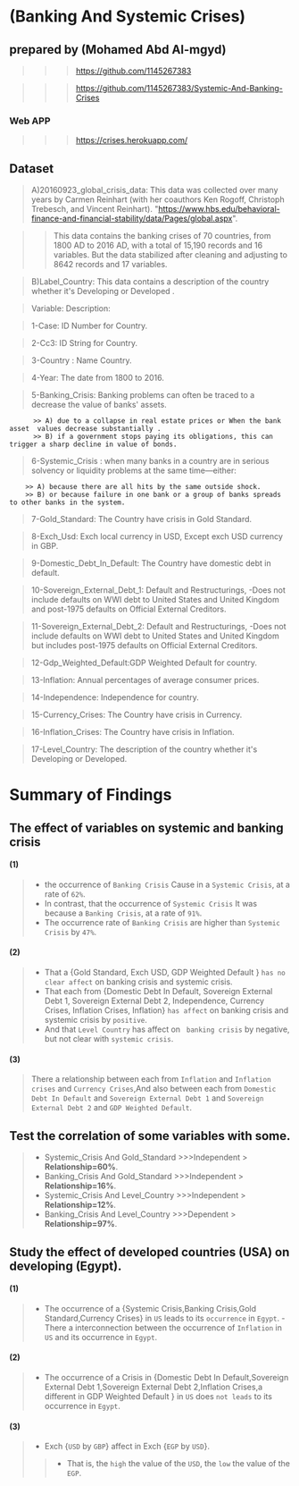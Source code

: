 # (Banking And Systemic Crises)
## prepared by (Mohamed Abd Al-mgyd)
>>> https://github.com/1145267383

>>> https://github.com/1145267383/Systemic-And-Banking-Crises

### Web APP
>>> https://crises.herokuapp.com/ 

## Dataset

> A)20160923_global_crisis_data:
This data was collected over many years by Carmen Reinhart (with her coauthors Ken Rogoff, Christoph Trebesch, and Vincent Reinhart). 
"https://www.hbs.edu/behavioral-finance-and-financial-stability/data/Pages/global.aspx".

>> This data contains the banking crises of 70 countries, from 1800 AD to 2016 AD, with a total of 15,190 records and 16 variables.
But the data stabilized after cleaning and adjusting to 8642 records and 17 variables.

> B)Label_Country:
This data contains a description of the country whether it's Developing or Developed .


> Variable:   Description:

> 1-Case: ID Number for Country.

> 2-Cc3: ID String for Country.

> 3-Country : Name Country.

> 4-Year: The date  from 1800 to 2016.

> 5-Banking_Crisis: Banking problems can often be traced to a decrease the value of banks' assets.    
                                                             
          >> A) due to a collapse in real estate prices or When the bank asset  values decrease substantially .
          >> B) if a government stops paying its obligations, this can trigger a sharp decline in value of bonds.

> 6-Systemic_Crisis : when many banks in a country are in serious solvency or liquidity problems at the same time—either:

        >> A) because there are all hits by the same outside shock.
        >> B) or because failure in one bank or a group of banks spreads to other banks in the system.

> 7-Gold_Standard: The Country have crisis in Gold Standard.

> 8-Exch_Usd: Exch local currency in USD, Except exch USD currency in GBP.

> 9-Domestic_Debt_In_Default: The Country have domestic debt in default.

> 10-Sovereign_External_Debt_1: Default and Restructurings, -Does not include defaults on WWI debt to United States and United Kingdom and post-1975 defaults on Official External Creditors.

> 11-Sovereign_External_Debt_2: Default and Restructurings, -Does not include defaults on WWI debt to United States and United Kingdom but includes post-1975 defaults on Official External Creditors.

> 12-Gdp_Weighted_Default:GDP Weighted Default for country.

> 13-Inflation: Annual percentages of average consumer prices.

> 14-Independence: Independence for country.

> 15-Currency_Crises: The Country have crisis in Currency.

> 16-Inflation_Crises: The Country have crisis in Inflation.

> 17-Level_Country: The description of the country  whether it's Developing or Developed. 


# Summary of Findings
## The effect of variables on systemic and banking crisis
#### (1)
>- the occurrence of `Banking Crisis` Cause in a `Systemic Crisis`, at a rate of `62%`.
>- In contrast, that the occurrence of `Systemic Crisis` It was because a `Banking Crisis`, at a rate of `91%`.
>- The occurrence rate  of `Banking Crisis` are higher than `Systemic Crisis` by `47%`.

#### (2)
>-  That a {Gold Standard, Exch USD, GDP Weighted Default } `has no clear affect` on  banking crisis and systemic crisis.
>- That each from {Domestic Debt In Default, Sovereign External Debt 1, Sovereign External Debt 2,  Independence,  Currency Crises, Inflation Crises, Inflation} `has affect` on banking crisis and systemic crisis by `positive`.
>- And that `Level Country` has affect on ` banking crisis` by negative, but  not clear with `systemic crisis`.

#### (3)
>There a relationship between each from `Inflation` and `Inflation crises` and `Currency Crises`,And also between each from `Domestic Debt In Default` and `Sovereign External Debt 1` and  `Sovereign External Debt 2` and `GDP Weighted Default`.

## Test the correlation of some variables with some.
>- Systemic_Crisis And Gold_Standard >>>Independent > **Relationship=60%**.
>- Banking_Crisis And Gold_Standard >>>Independent > **Relationship=16%**.
>- Systemic_Crisis And Level_Country >>>Independent > **Relationship=12%**.
>- Banking_Crisis And Level_Country >>>Dependent > **Relationship=97%**.

##  Study the effect of developed countries (USA) on developing (Egypt).
#### (1)
>-  The occurrence of a {Systemic Crisis,Banking Crisis,Gold Standard,Currency Crises} in `US` leads to its `occurrence` in `Egypt`.
>-There a interconnection between the occurrence of `Inflation` in `US`  and  its occurrence in `Egypt`.

#### (2)
>- The occurrence of a Crisis in {Domestic Debt In Default,Sovereign External Debt 1,Sovereign External Debt 2,Inflation Crises,a different in GDP Weighted Default } in `US` does `not leads` to its occurrence in `Egypt`.

#### (3)
>- Exch {`USD` by `GBP`} affect in Exch {`EGP` by `USD`}.
>>- That is, the `high` the value of the `USD`, the `low` the value of the `EGP`.
